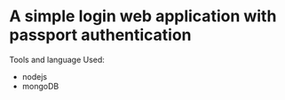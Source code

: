 # A simple login web application with passport authentication 

Tools and language Used: 
- nodejs
- mongoDB
